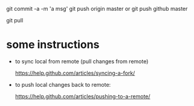    git commit -a -m 'a msg'
   git push origin master
or
   git push github master

   git pull

# some instructions

* to sync local from remote (pull changes from remote)

  https://help.github.com/articles/syncing-a-fork/

* to push local changes back to remote:

  https://help.github.com/articles/pushing-to-a-remote/
